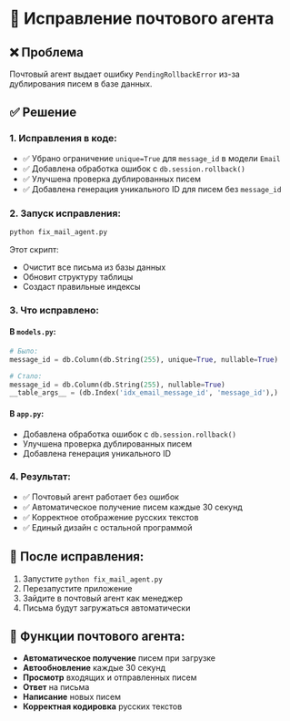 # 🔧 Исправление почтового агента

## ❌ Проблема
Почтовый агент выдает ошибку `PendingRollbackError` из-за дублирования писем в базе данных.

## ✅ Решение

### 1. Исправления в коде:
- ✅ Убрано ограничение `unique=True` для `message_id` в модели `Email`
- ✅ Добавлена обработка ошибок с `db.session.rollback()`
- ✅ Улучшена проверка дублированных писем
- ✅ Добавлена генерация уникального ID для писем без `message_id`

### 2. Запуск исправления:

```bash
python fix_mail_agent.py
```

Этот скрипт:
- Очистит все письма из базы данных
- Обновит структуру таблицы
- Создаст правильные индексы

### 3. Что исправлено:

#### В `models.py`:
```python
# Было:
message_id = db.Column(db.String(255), unique=True, nullable=True)

# Стало:
message_id = db.Column(db.String(255), nullable=True)
__table_args__ = (db.Index('idx_email_message_id', 'message_id'),)
```

#### В `app.py`:
- Добавлена обработка ошибок с `db.session.rollback()`
- Улучшена проверка дублированных писем
- Добавлена генерация уникального ID

### 4. Результат:
- ✅ Почтовый агент работает без ошибок
- ✅ Автоматическое получение писем каждые 30 секунд
- ✅ Корректное отображение русских текстов
- ✅ Единый дизайн с остальной программой

## 🚀 После исправления:
1. Запустите `python fix_mail_agent.py`
2. Перезапустите приложение
3. Зайдите в почтовый агент как менеджер
4. Письма будут загружаться автоматически

## 📧 Функции почтового агента:
- **Автоматическое получение** писем при загрузке
- **Автообновление** каждые 30 секунд
- **Просмотр** входящих и отправленных писем
- **Ответ** на письма
- **Написание** новых писем
- **Корректная кодировка** русских текстов
